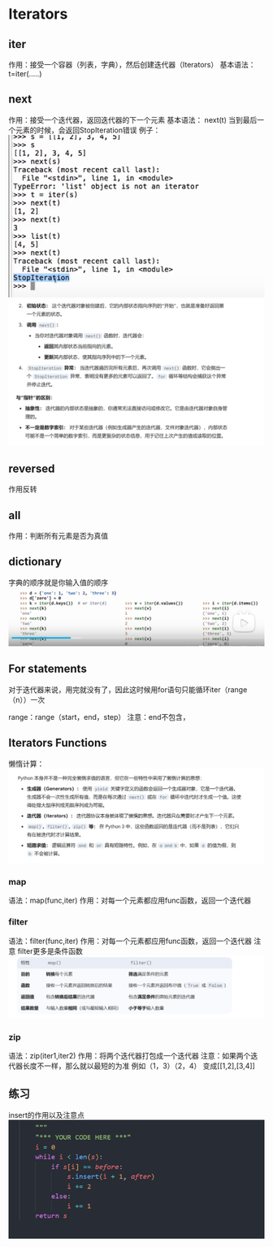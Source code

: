 # Iterators

## iter

作用：接受一个容器（列表，字典），然后创建迭代器（Iterators）
基本语法： t=iter(.....)

## next

作用：接受一个迭代器，返回迭代器的下一个元素
基本语法： next(t)
当到最后一个元素的时候，会返回StopIteration错误
例子：![alt text](image.png)
![alt text](image-1.png)

## reversed

作用反转

## all

作用：判断所有元素是否为真值

## dictionary

字典的顺序就是你输入值的顺序
![alt text](image-2.png)

## For statements

对于迭代器来说，用完就没有了，因此这时候用for语句只能循环iter（range（n））一次

range：range（start，end，step）
注意：end不包含，

## Iterators Functions

懒惰计算：![alt text](image-3.png)

### map

语法：map(func,iter)
作用：对每一个元素都应用func函数，返回一个迭代器

### filter

语法：filter(func,iter)
作用：对每一个元素都应用func函数，返回一个迭代器
注意 filter更多是条件函数
![alt text](image-4.png)

### zip

语法：zip(iter1,iter2)
作用：将两个迭代器打包成一个迭代器
注意：如果两个迭代器长度不一样，那么就以最短的为准
例如（1，3）（2，4）
变成[[1,2],[3,4]]

## 练习

insert的作用以及注意点
![alt text](image-5.png)
















